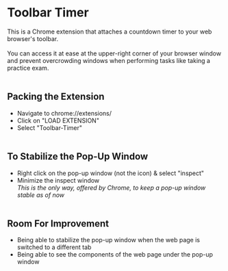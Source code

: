 # Toolbar Timer
This is a Chrome extension that attaches a countdown timer to your web browser's toolbar. <br/> <br/>
You can access it at ease at the upper-right corner of your browser window and prevent overcrowding windows when performing tasks like taking a practice exam. <br/> <br/>

## Packing the Extension
- Navigate to chrome://extensions/ <br/>
- Click on "LOAD EXTENSION" <br/>
- Select "Toolbar-Timer" <br/> <br/>

## To Stabilize the Pop-Up Window
- Right click on the pop-up window (not the icon) & select "inspect" <br/>
- Minimize the inspect window <br/>
*This is the only way, offered by Chrome, to keep a pop-up window stable as of now* <br/><br/>

## Room For Improvement
- Being able to stabilize the pop-up window when the web page is switched to a different tab <br/>
- Being able to see the components of the web page under the pop-up window <br/><br/>
